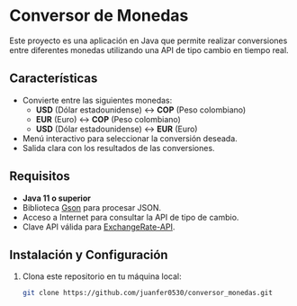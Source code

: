 # Conversor de Monedas

Este proyecto es una aplicación en Java que permite realizar conversiones entre diferentes monedas utilizando una API de tipo cambio en tiempo real.

## Características

- Convierte entre las siguientes monedas:
  - **USD** (Dólar estadounidense) ↔ **COP** (Peso colombiano)
  - **EUR** (Euro) ↔ **COP** (Peso colombiano)
  - **USD** (Dólar estadounidense) ↔ **EUR** (Euro)
- Menú interactivo para seleccionar la conversión deseada.
- Salida clara con los resultados de las conversiones.

## Requisitos

- **Java 11 o superior**
- Biblioteca [Gson](https://github.com/google/gson) para procesar JSON.
- Acceso a Internet para consultar la API de tipo de cambio.
- Clave API válida para [ExchangeRate-API](https://www.exchangerate-api.com/).

## Instalación y Configuración

1. Clona este repositorio en tu máquina local:
   ```bash
   git clone https://github.com/juanfer0530/conversor_monedas.git